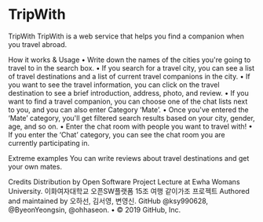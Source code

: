 # TripWith 

TripWith
 TripWith is a web service that helps you find a companion when you travel abroad.
 
How it works & Usage
•	Write down the names of the cities you're going to travel to in the search box.
•	If you search for a travel city, you can see a list of travel destinations and a list of current travel companions in the city.
•	If you want to see the travel information, you can click on the travel destination to see a brief introduction, address, photo, and review.
•	If you want to find a travel companion, you can choose one of the chat lists next to you, and you can also enter Category ‘Mate’.
•	Once you've entered the ‘Mate’ category, you'll get filtered search results based on your city, gender, age, and so on.
•	Enter the chat room with people you want to travel with!
•	If you enter the ‘Chat’ category, you can see the chat room you are currently participating in.

Extreme examples
You can write reviews about travel destinations and get your own mates.

Credits
Distribution by Open Software Project Lecture at Ewha Womans University.
이화여자대학교 오픈SW플랫폼 15조 여행 같이가조 프로젝트
Authored and maintained by 오하선, 김서영, 변영신.
GitHub @ksy990628, @ByeonYeongsin, @ohhaseon. 
•	© 2019 GitHub, Inc.
